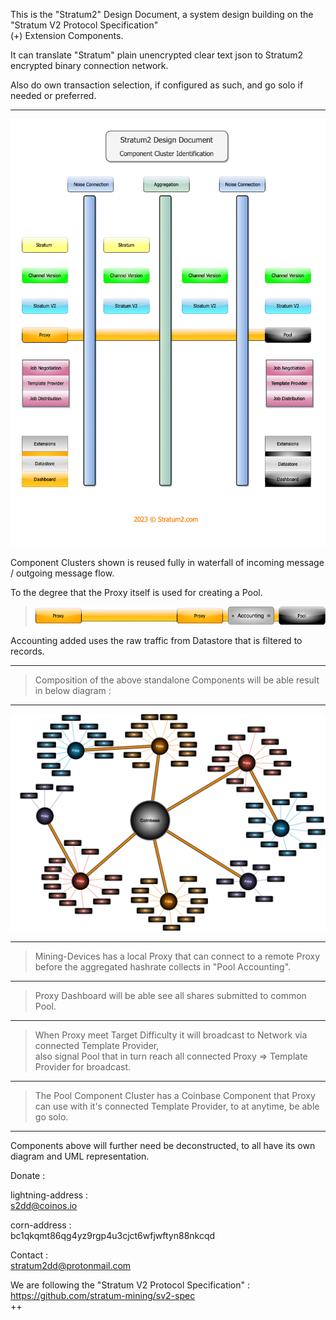 This is the "Stratum2" Design Document, a system design building on the "Stratum V2 Protocol Specification"  
(+) Extension Components.  

It can translate "Stratum" plain unencrypted clear text json to Stratum2 encrypted binary connection network.  

Also do own transaction selection, if configured as such, and go solo if needed or preferred.  

***

![alt text](/assets/S2_Component_Cluster_transp_grey.png "Components Identification")

Component Clusters shown is reused fully in waterfall of incoming message / outgoing message flow.

To the degree that the Proxy itself is used for creating a Pool.

> ![alt text](/assets/S2_plus_accounting_transp_1.png "Proxy Accounting Pool")

Accounting added uses the raw traffic from Datastore that is filtered to records.  

***  

> Composition of the above standalone Components will be able result in below diagram :  

***  

![alt text](/assets/S2_Proxy_proxy_coinbase.png "Proxy Proxy to Pool")  

***  

> Mining-Devices has a local Proxy that can connect to a remote Proxy before the aggregated hashrate collects in "Pool Accounting".  

***  

> Proxy Dashboard will be able see all shares submitted to common Pool.  

***  

> When Proxy meet Target Difficulty it will broadcast to Network via connected Template Provider,  
also signal Pool that in turn reach all connected Proxy => Template Provider for broadcast.  

***  

> The Pool Component Cluster has a Coinbase Component that Proxy can use with it's connected Template Provider, to at anytime, be able go solo.  

***  

Components above will further need be deconstructed, to all have its own diagram and UML representation.   

Donate :  

lightning-address :  
s2dd@coinos.io

corn-address      :  
bc1qkqmt86qg4yz9rgp4u3cjct6wfjwftyn88nkcqd

Contact           :  
stratum2dd@protonmail.com

We are following the "Stratum V2 Protocol Specification" :  
https://github.com/stratum-mining/sv2-spec  
++  
